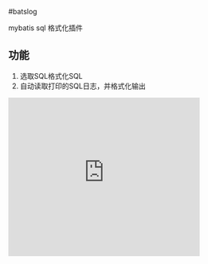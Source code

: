 #batslog

mybatis sql 格式化插件

## 功能
1. 选取SQL格式化SQL
2. 自动读取打印的SQL日志，并格式化输出

<html>
<iframe frameborder="none" width="384px" height="319px" src="https://plugins.jetbrains.com/embeddable/card/15301"></iframe>
</html>